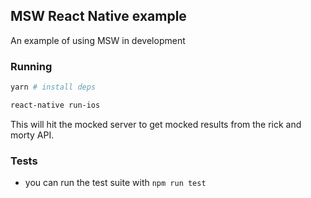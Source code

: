 ## MSW React Native example

An example of using MSW in development

### Running

```bash
yarn # install deps

react-native run-ios
```

This will hit the mocked server to get mocked results from the rick and morty API. 

### Tests

- you can run the test suite with `npm run test`
